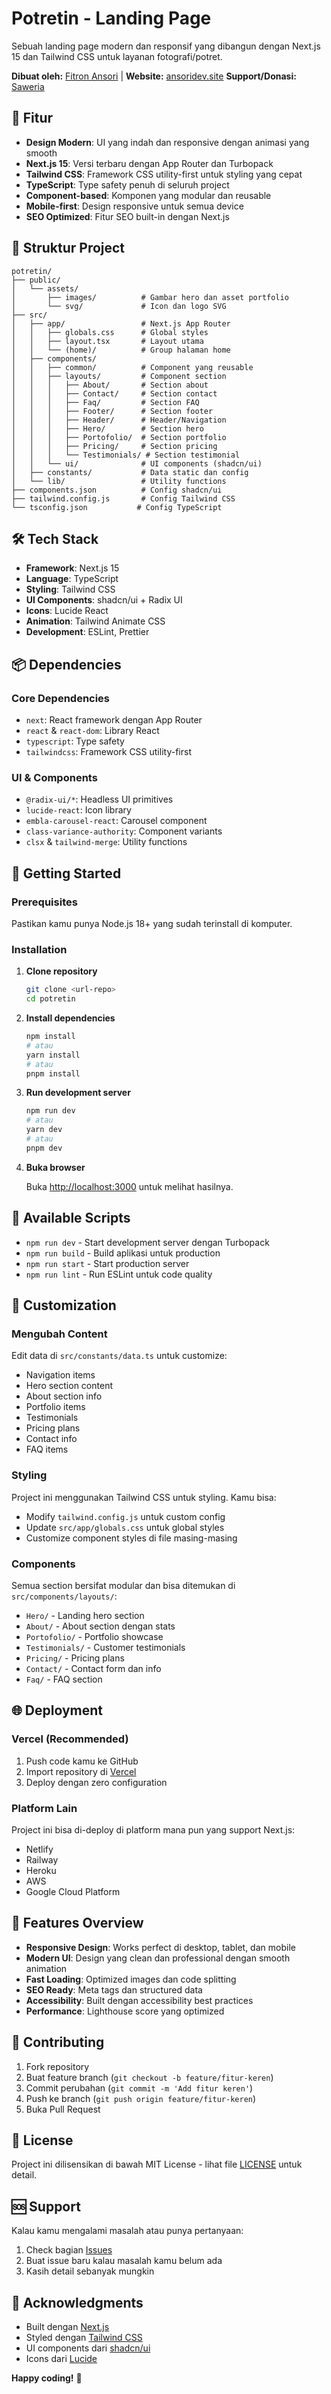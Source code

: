 # Potretin - Landing Page

Sebuah landing page modern dan responsif yang dibangun dengan Next.js 15 dan Tailwind CSS untuk layanan fotografi/potret.

**Dibuat oleh:** [Fitron Ansori](https://github.com/fitronansori) | **Website:** [ansoridev.site](https://ansoridev.site)
**Support/Donasi:** [Saweria](https://saweria.co/fitronansori)

## 🚀 Fitur

- **Design Modern**: UI yang indah dan responsive dengan animasi yang smooth
- **Next.js 15**: Versi terbaru dengan App Router dan Turbopack
- **Tailwind CSS**: Framework CSS utility-first untuk styling yang cepat
- **TypeScript**: Type safety penuh di seluruh project
- **Component-based**: Komponen yang modular dan reusable
- **Mobile-first**: Design responsive untuk semua device
- **SEO Optimized**: Fitur SEO built-in dengan Next.js

## 📁 Struktur Project

```text
potretin/
├── public/
│   └── assets/
│       ├── images/          # Gambar hero dan asset portfolio
│       └── svg/             # Icon dan logo SVG
├── src/
│   ├── app/                 # Next.js App Router
│   │   ├── globals.css      # Global styles
│   │   ├── layout.tsx       # Layout utama
│   │   └── (home)/          # Group halaman home
│   ├── components/
│   │   ├── common/          # Component yang reusable
│   │   ├── layouts/         # Component section
│   │   │   ├── About/       # Section about
│   │   │   ├── Contact/     # Section contact
│   │   │   ├── Faq/         # Section FAQ
│   │   │   ├── Footer/      # Section footer
│   │   │   ├── Header/      # Header/Navigation
│   │   │   ├── Hero/        # Section hero
│   │   │   ├── Portofolio/  # Section portfolio
│   │   │   ├── Pricing/     # Section pricing
│   │   │   └── Testimonials/ # Section testimonial
│   │   └── ui/              # UI components (shadcn/ui)
│   ├── constants/           # Data static dan config
│   └── lib/                 # Utility functions
├── components.json          # Config shadcn/ui
├── tailwind.config.js       # Config Tailwind CSS
└── tsconfig.json           # Config TypeScript
```

## 🛠️ Tech Stack

- **Framework**: Next.js 15
- **Language**: TypeScript
- **Styling**: Tailwind CSS
- **UI Components**: shadcn/ui + Radix UI
- **Icons**: Lucide React
- **Animation**: Tailwind Animate CSS
- **Development**: ESLint, Prettier

## 📦 Dependencies

### Core Dependencies

- `next`: React framework dengan App Router
- `react` & `react-dom`: Library React
- `typescript`: Type safety
- `tailwindcss`: Framework CSS utility-first

### UI & Components

- `@radix-ui/*`: Headless UI primitives
- `lucide-react`: Icon library
- `embla-carousel-react`: Carousel component
- `class-variance-authority`: Component variants
- `clsx` & `tailwind-merge`: Utility functions

## 🚦 Getting Started

### Prerequisites

Pastikan kamu punya Node.js 18+ yang sudah terinstall di komputer.

### Installation

1. **Clone repository**

   ```bash
   git clone <url-repo>
   cd potretin
   ```

2. **Install dependencies**

   ```bash
   npm install
   # atau
   yarn install
   # atau
   pnpm install
   ```

3. **Run development server**

   ```bash
   npm run dev
   # atau
   yarn dev
   # atau
   pnpm dev
   ```

4. **Buka browser**

   Buka [http://localhost:3000](http://localhost:3000) untuk melihat hasilnya.

## 📜 Available Scripts

- `npm run dev` - Start development server dengan Turbopack
- `npm run build` - Build aplikasi untuk production
- `npm run start` - Start production server
- `npm run lint` - Run ESLint untuk code quality

## 🎨 Customization

### Mengubah Content

Edit data di `src/constants/data.ts` untuk customize:

- Navigation items
- Hero section content
- About section info
- Portfolio items
- Testimonials
- Pricing plans
- Contact info
- FAQ items

### Styling

Project ini menggunakan Tailwind CSS untuk styling. Kamu bisa:

- Modify `tailwind.config.js` untuk custom config
- Update `src/app/globals.css` untuk global styles
- Customize component styles di file masing-masing

### Components

Semua section bersifat modular dan bisa ditemukan di `src/components/layouts/`:

- `Hero/` - Landing hero section
- `About/` - About section dengan stats
- `Portofolio/` - Portfolio showcase
- `Testimonials/` - Customer testimonials
- `Pricing/` - Pricing plans
- `Contact/` - Contact form dan info
- `Faq/` - FAQ section

## 🌐 Deployment

### Vercel (Recommended)

1. Push code kamu ke GitHub
2. Import repository di [Vercel](https://vercel.com)
3. Deploy dengan zero configuration

### Platform Lain

Project ini bisa di-deploy di platform mana pun yang support Next.js:

- Netlify
- Railway
- Heroku
- AWS
- Google Cloud Platform

## 📱 Features Overview

- **Responsive Design**: Works perfect di desktop, tablet, dan mobile
- **Modern UI**: Design yang clean dan professional dengan smooth animation
- **Fast Loading**: Optimized images dan code splitting
- **SEO Ready**: Meta tags dan structured data
- **Accessibility**: Built dengan accessibility best practices
- **Performance**: Lighthouse score yang optimized

## 🤝 Contributing

1. Fork repository
2. Buat feature branch (`git checkout -b feature/fitur-keren`)
3. Commit perubahan (`git commit -m 'Add fitur keren'`)
4. Push ke branch (`git push origin feature/fitur-keren`)
5. Buka Pull Request

## 📄 License

Project ini dilisensikan di bawah MIT License - lihat file [LICENSE](LICENSE) untuk detail.

## 🆘 Support

Kalau kamu mengalami masalah atau punya pertanyaan:

1. Check bagian [Issues](../../issues)
2. Buat issue baru kalau masalah kamu belum ada
3. Kasih detail sebanyak mungkin

## 🙏 Acknowledgments

- Built dengan [Next.js](https://nextjs.org/)
- Styled dengan [Tailwind CSS](https://tailwindcss.com/)
- UI components dari [shadcn/ui](https://ui.shadcn.com/)
- Icons dari [Lucide](https://lucide.dev/)

**Happy coding!** 🚀
